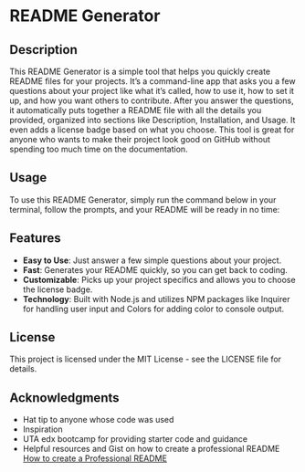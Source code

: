 # README Generator 

## Description
This README Generator is a simple tool that helps you quickly create README files for your projects. It’s a command-line app that asks you a few questions about your project like what it’s called, how to use it, how to set it up, and how you want others to contribute. After you answer the questions, it automatically puts together a README file with all the details you provided, organized into sections like Description, Installation, and Usage. It even adds a license badge based on what you choose. This tool is great for anyone who wants to make their project look good on GitHub without spending too much time on the documentation.

## Usage
To use this README Generator, simply run the command below in your terminal, follow the prompts, and your README will be ready in no time:

## Features
- **Easy to Use**: Just answer a few simple questions about your project.
- **Fast**: Generates your README quickly, so you can get back to coding.
- **Customizable**: Picks up your project specifics and allows you to choose the license badge.
- **Technology**: Built with Node.js and utilizes NPM packages like Inquirer for handling user input and Colors for adding color to console output.

## License
This project is licensed under the MIT License - see the LICENSE file for details.

## Acknowledgments
- Hat tip to anyone whose code was used
- Inspiration
- UTA edx bootcamp for providing starter code and guidance
- Helpful resources and Gist on how to create a professional README
[How to create a Professional README](https://coding-boot-camp.github.io/full-stack/github/professional-readme-guide)
